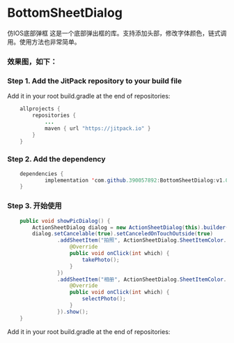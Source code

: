 # BottomSheetDialog
仿IOS底部弹框
这是一个底部弹出框的库。支持添加头部，修改字体颜色，链式调用。使用方法也非常简单。
### 效果图，如下：

### Step 1. Add the JitPack repository to your build file

Add it in your root build.gradle at the end of repositories:
```java
	allprojects {
		repositories {
			...
			maven { url "https://jitpack.io" }
		}
	}
  ```
### Step 2. Add the dependency
```java
	dependencies {
	        implementation 'com.github.390057892:BottomSheetDialog:v1.0.0'
	}
  ```
### Step 3. 开始使用
```java
    public void showPicDialog() {
        ActionSheetDialog dialog = new ActionSheetDialog(this).builder();
        dialog.setCancelable(true).setCanceledOnTouchOutside(true)
                .addSheetItem("拍照", ActionSheetDialog.SheetItemColor.Normal, new ActionSheetDialog.OnSheetItemClickListener() {
                    @Override
                    public void onClick(int which) {
                        takePhoto();
                    }
                })
                .addSheetItem("相册", ActionSheetDialog.SheetItemColor.Normal, new ActionSheetDialog.OnSheetItemClickListener() {
                    @Override
                    public void onClick(int which) {
                        selectPhoto();
                    }
                }).show();
    }  
```

Add it in your root build.gradle at the end of repositories: